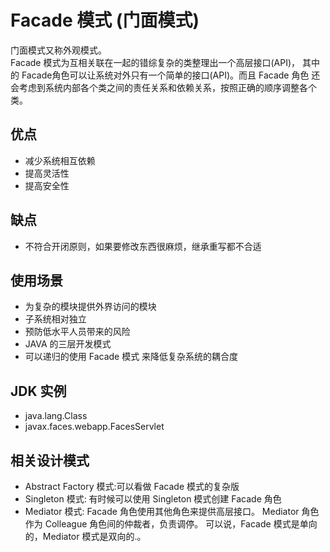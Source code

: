 # Facade 模式 (门面模式)
门面模式又称外观模式。  
Facade 模式为互相关联在一起的错综复杂的类整理出一个高层接口(API)，
其中的 Facade角色可以让系统对外只有一个简单的接口(API)。而且 Facade 角色
还会考虑到系统内部各个类之间的责任关系和依赖关系，按照正确的顺序调整各个类。  
## 优点
- 减少系统相互依赖
- 提高灵活性
- 提高安全性
## 缺点
- 不符合开闭原则，如果要修改东西很麻烦，继承重写都不合适
## 使用场景
- 为复杂的模块提供外界访问的模块
- 子系统相对独立
- 预防低水平人员带来的风险
- JAVA 的三层开发模式
- 可以递归的使用 Facade 模式 来降低复杂系统的耦合度
## JDK 实例
- java.lang.Class
- javax.faces.webapp.FacesServlet
## 相关设计模式
- Abstract Factory 模式:可以看做 Facade 模式的复杂版
- Singleton 模式: 有时候可以使用 Singleton 模式创建 Facade 角色
- Mediator 模式: Facade 角色使用其他角色来提供高层接口。 
Mediator 角色作为 Colleague 角色间的仲裁者，负责调停。
可以说，Facade 模式是单向的，Mediator 模式是双向的.。

